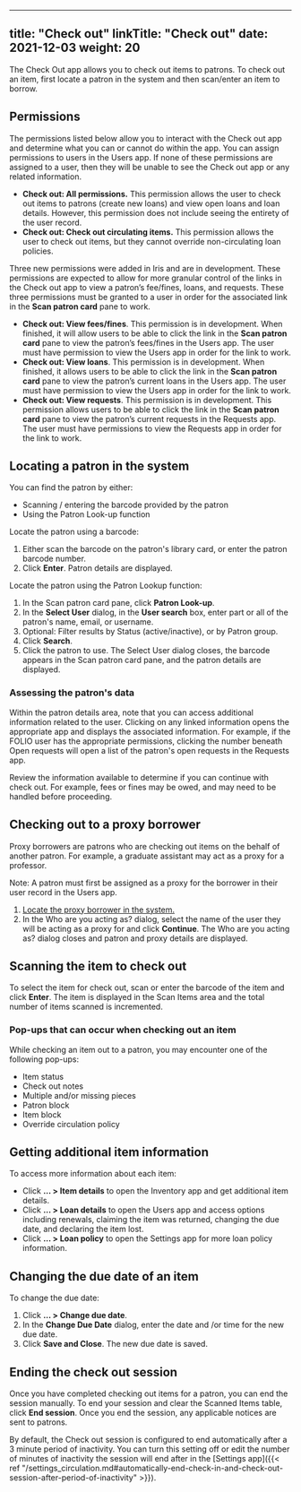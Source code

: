 
---
title: "Check out"
linkTitle: "Check out"
date: 2021-12-03
weight: 20
---

The Check Out app allows you to check out items to patrons. To check out an item, first locate a patron in the system and then scan/enter an item to borrow.


## Permissions

The permissions listed below allow you to interact with the Check out app and determine what you can or cannot do within the app. You can assign permissions to users in the Users app. If none of these permissions are assigned to a user, then they will be unable to see the Check out app or any related information.

* **Check out: All permissions.** This permission allows the user to check out items to patrons (create new loans) and view open loans and loan details. However, this permission does not include seeing the entirety of the user record.
* **Check out: Check out circulating items.** This permission allows the user to check out items, but they cannot override non-circulating loan policies.

Three new permissions were added in Iris and are in development. These permissions are expected to allow for more granular control of the links in the Check out app to view a patron’s fee/fines, loans, and requests. These three permissions must be granted to a user in order for the associated link in the **Scan patron card** pane to work.

* **Check out: View fees/fines**. This permission is in development. When finished, it will allow users to be able to click the link in the **Scan patron card** pane to view the patron’s fees/fines in the Users app. The user must have permission to view the Users app in order for the link to work.
* **Check out: View loans**. This permission is in development. When finished, it allows users to be able to click the link in the **Scan patron card** pane to view the patron’s current loans in the Users app. The user must have permission to view the Users app in order for the link to work.
* **Check out: View requests**. This permission is in development. This permission allows users to be able to click the link in the **Scan patron card** pane to view the patron’s current requests in the Requests app.  The user must have permissions to view the Requests app in order for the link to work.


## Locating a patron in the system

You can find the patron by either:

*   Scanning / entering the barcode provided by the patron
*   Using the Patron Look-up function

Locate the patron using a barcode:

1. Either scan the barcode on the patron's library card, or enter the patron barcode number.
2. Click **Enter**. Patron details are displayed.

Locate the patron using the Patron Lookup function:

1. In the Scan patron card pane, click **Patron Look-up**.
2. In the **Select User** dialog, in the **User search** box, enter part or all of the patron's name, email, or username.
3. Optional: Filter results by Status (active/inactive), or by Patron group.
4. Click **Search**.
5. Click the patron to use. The Select User dialog closes, the barcode appears in the Scan patron card pane, and the patron details are displayed.


### Assessing the patron's data

Within the patron details area, note that you can access additional information related to the user. Clicking on any linked information opens the appropriate app and displays the associated information. For example, if the FOLIO user has the appropriate permissions, clicking the number beneath Open requests will open a list of the patron's open requests in the Requests app.

Review the information available to determine if you can continue with check out. For example, fees or fines may be owed, and may need to be handled before proceeding.


## Checking out to a proxy borrower

Proxy borrowers are patrons who are checking out items on the behalf of another patron. For example, a graduate assistant may act as a proxy for a professor.

Note: A patron must first be assigned as a proxy for the borrower  in their user record in the Users app.

1. [Locate the proxy borrower in the system.](#locating-a-patron-in-the-system)
2. In the Who are you acting as? dialog, select the name of the user they will be acting as a proxy for and click **Continue**. The Who are you acting as? dialog closes and patron and proxy details are displayed.


## Scanning the item to check out

To select the item for check out, scan or enter the barcode of the item and click **Enter**. The item is displayed in the Scan Items area and the total number of items scanned is incremented.


### Pop-ups that can occur when checking out an item

While checking an item out to a patron, you may encounter one of the following pop-ups:

* Item status
* Check out notes
* Multiple and/or missing pieces
* Patron block
* Item block
* Override circulation policy


## Getting additional item information

To access more information about each item:

* Click **... > Item details** to open the Inventory app and get additional item details.
* Click **... > Loan details** to open the Users app and access options including renewals, claiming the item was returned, changing the due date, and declaring the item lost.
* Click **... > Loan policy** to open the Settings app for more loan policy information.


## Changing the due date of an item

To change the due date:

1. Click **... > Change due date**.
2. In the **Change Due Date** dialog, enter the date and /or time for the new due date.
3. Click **Save and Close**. The new due date is saved.


## Ending the check out session

Once you have completed checking out items for a patron, you can end the session manually. To end your session and clear the Scanned Items table, click **End session**. Once you end the session, any applicable notices are sent to patrons.

By default, the Check out session is configured to end automatically after a 3 minute period of inactivity. You can turn this setting off or edit the number of minutes of inactivity the session will end after in the [Settings app]({{< ref "/settings_circulation.md#automatically-end-check-in-and-check-out-session-after-period-of-inactivity" >}}).
